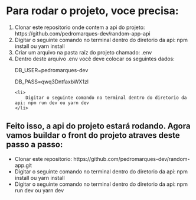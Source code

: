 <h1>Para rodar o projeto, voce precisa:</h1>
<ul style="list-style: numeric;">
    <li>
        Clonar este repositorio onde contem a api do projeto: https://github.com/pedromarques-dev/random-app-api
    </li>
    <li>
        Digitar o seguinte comando no terminal dentro do diretorio da api: npm install ou yarn install
    </li>
    <li>
        Criar um arquivo na pasta raíz do projeto chamado: .env
    </li>
     <li>
        Dentro deste arquivo .env você deve colocar os seguintes dados:
    </li>
        <p>
            DB_USER=pedromarques-dev
        </p>
        <p>
            DB_PASS=qwq3DntfaxbWX1zl
        </p>
       
    <li>
        Digitar o seguinte comando no terminal dentro do diretorio da api: npm run dev ou yarn dev
    </li>
</ul>
<h2>Feito isso, a api do projeto estará rodando. Agora vamos buildar o front do projeto atraves deste passo a passo:</h2>
<ul>
    <li>
        Clonar este repositorio: https://github.com/pedromarques-dev/random-app.git
    </li>
     <li>
        Digitar o seguinte comando no terminal dentro do diretorio da api: npm install ou yarn install
    </li>
     <li>
        Digitar o seguinte comando no terminal dentro do diretorio da api: npm run dev ou yarn dev
    </li>
</ul>
